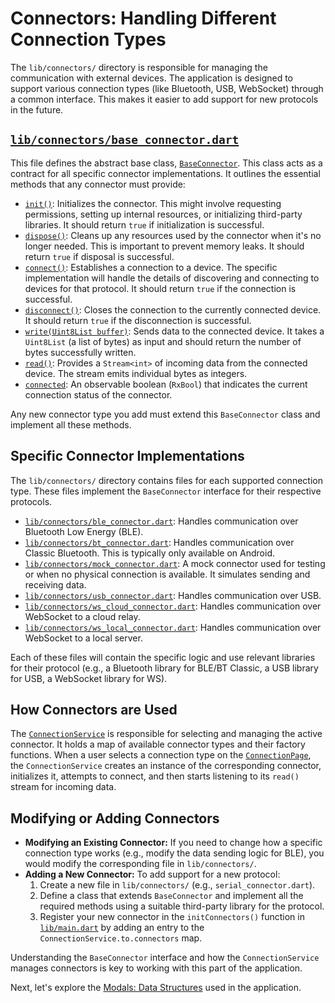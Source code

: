 # Connectors: Handling Different Connection Types

The `lib/connectors/` directory is responsible for managing the communication with external devices. The application is designed to support various connection types (like Bluetooth, USB, WebSocket) through a common interface. This makes it easier to add support for new protocols in the future.

## [`lib/connectors/base_connector.dart`](lib/connectors/base_connector.dart)

This file defines the abstract base class, [`BaseConnector`](lib/connectors/base_connector.dart). This class acts as a contract for all specific connector implementations. It outlines the essential methods that any connector must provide:

*   [`init()`](lib/connectors/base_connector.dart:15): Initializes the connector. This might involve requesting permissions, setting up internal resources, or initializing third-party libraries. It should return `true` if initialization is successful.
*   [`dispose()`](lib/connectors/base_connector.dart:22): Cleans up any resources used by the connector when it's no longer needed. This is important to prevent memory leaks. It should return `true` if disposal is successful.
*   [`connect()`](lib/connectors/base_connector.dart:29): Establishes a connection to a device. The specific implementation will handle the details of discovering and connecting to devices for that protocol. It should return `true` if the connection is successful.
*   [`disconnect()`](lib/connectors/base_connector.dart:36): Closes the connection to the currently connected device. It should return `true` if the disconnection is successful.
*   [`write(Uint8List buffer)`](lib/connectors/base_connector.dart:42): Sends data to the connected device. It takes a `Uint8List` (a list of bytes) as input and should return the number of bytes successfully written.
*   [`read()`](lib/connectors/base_connector.dart:47): Provides a `Stream<int>` of incoming data from the connected device. The stream emits individual bytes as integers.
*   [`connected`](lib/connectors/base_connector.dart:52): An observable boolean (`RxBool`) that indicates the current connection status of the connector.

Any new connector type you add must extend this `BaseConnector` class and implement all these methods.

## Specific Connector Implementations

The `lib/connectors/` directory contains files for each supported connection type. These files implement the `BaseConnector` interface for their respective protocols.

*   [`lib/connectors/ble_connector.dart`](lib/connectors/ble_connector.dart): Handles communication over Bluetooth Low Energy (BLE).
*   [`lib/connectors/bt_connector.dart`](lib/connectors/bt_connector.dart): Handles communication over Classic Bluetooth. This is typically only available on Android.
*   [`lib/connectors/mock_connector.dart`](lib/connectors/mock_connector.dart): A mock connector used for testing or when no physical connection is available. It simulates sending and receiving data.
*   [`lib/connectors/usb_connector.dart`](lib/connectors/usb_connector.dart): Handles communication over USB.
*   [`lib/connectors/ws_cloud_connector.dart`](lib/connectors/ws_cloud_connector.dart): Handles communication over WebSocket to a cloud relay.
*   [`lib/connectors/ws_local_connector.dart`](lib/connectors/ws_local_connector.dart): Handles communication over WebSocket to a local server.

Each of these files will contain the specific logic and use relevant libraries for their protocol (e.g., a Bluetooth library for BLE/BT Classic, a USB library for USB, a WebSocket library for WS).

## How Connectors are Used

The [`ConnectionService`](lib/services/connection_service.dart) is responsible for selecting and managing the active connector. It holds a map of available connector types and their factory functions. When a user selects a connection type on the [`ConnectionPage`](lib/ui/pages/connection_page.dart), the `ConnectionService` creates an instance of the corresponding connector, initializes it, attempts to connect, and then starts listening to its `read()` stream for incoming data.

## Modifying or Adding Connectors

*   **Modifying an Existing Connector:** If you need to change how a specific connection type works (e.g., modify the data sending logic for BLE), you would modify the corresponding file in `lib/connectors/`.
*   **Adding a New Connector:** To add support for a new protocol:
    1.  Create a new file in `lib/connectors/` (e.g., `serial_connector.dart`).
    2.  Define a class that extends `BaseConnector` and implement all the required methods using a suitable third-party library for the protocol.
    3.  Register your new connector in the `initConnectors()` function in [`lib/main.dart`](lib/main.dart) by adding an entry to the `ConnectionService.to.connectors` map.

Understanding the `BaseConnector` interface and how the `ConnectionService` manages connectors is key to working with this part of the application.

Next, let's explore the [Modals: Data Structures](modals.md) used in the application.